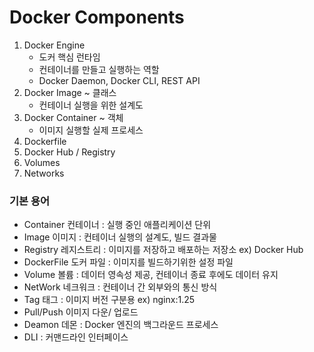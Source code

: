 # Docker Components
1. Docker Engine
	- 도커 핵심 런타임
	- 컨테이너를 만들고 실행하는 역할
	- Docker Daemon, Docker CLI, REST API
2. Docker Image ~ 클래스
	- 컨테이너 실행을 위한 설계도
3. Docker Container ~ 객체
	- 이미지 실행할 실제 프로세스
4. Dockerfile
5. Docker Hub / Registry
6. Volumes
7. Networks


### 기본 용어
- Container 컨테이너 : 실행 중인 애플리케이션 단위
- Image 이미지 : 컨테이너 실행의 설계도, 빌드 결과물
- Registry 레지스트리 : 이미지를 저장하고 배포하는 저장소 ex) Docker Hub
- DockerFile 도커 파일 : 이미지를 빌드하기위한 설정 파일
- Volume 볼륨 : 데이터 영속성 제공, 컨테이너 종료 후에도 데이터 유지
- NetWork 네크워크 : 컨테이너 간 외부와의 통신 방식
- Tag 태그 : 이미지 버전 구분용 ex) nginx:1.25
- Pull/Push 이미지 다운/ 업로드
- Deamon 데몬 : Docker 엔진의 백그라운드 프로세스
- DLI : 커맨드라인 인터페이스


